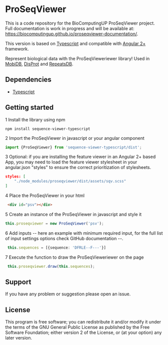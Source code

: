 # ProSeqViewer

This is a code repository for the BioComputingUP ProSeqViewer project.
Full documentation is work in progress and will be available at: https://biocomputingup.github.io/proseqviewer-documentation/.

This version is based on [Typescript](https://www.typescriptlang.org/) and compatible with [Angular 2+](https://angular.io/) framework.

Represent biological data with the ProSeqVieweriewer library! Used in [MobiDB](http://mobidb.bio.unipd.it/),
[DisProt](http://www.disprot.org/) and [RepeatsDB](http://repeatsdb.bio.unipd.it/).

## Dependencies

* [Typescript](https://www.typescriptlang.org/)


[comment]: <> (## Output demo)

[comment]: <> (![ProSeqVieweriewer]&#40;src/assets/sqvDemo.png&#41;)

## Getting started

1 Install the library using npm
```
npm install sequence-viewer-typescript
```

2 Import the ProSeqViewer in javascript or your angular component
```typescript
import {ProSeqViewer} from 'sequence-viewer-typescript/dist';
```

3 Optional: if you are installing the feature viewer in an Angular 2+ based App, you may
need to load the feature viewer stylesheet in your angular.json "styles" to
ensure the correct prioritization of stylesheets.
```json
styles: [
    "./node_modules/proseqviewer/dist/assets/sqv.scss"
]
```

4 Place the ProSeqViewer in your html
```html
 <div id="psv"></div>
```

5 Create an instance of the ProSeqViewer in javascript and style it
```typescript
this.proseqviewer = new ProSeqViewer('psv');
```

6 Add inputs -- here an example with minimum required input, for the full list of input settings options check GitHub documentation --.
```typescript
 this.sequences = [{sequence: 'DFRLE--F---'}]
```
7 Execute the function to draw the ProSeqVieweriewer on the page
```typescript
 this.proseqviewer.draw(this.sequences);
```

## Support

If you have any problem or suggestion please open an issue.

## License

This program is free software; you can redistribute it and/or modify it under the terms of the GNU General Public
License as published by the Free Software Foundation; either version 2 of the License, or (at your option) any later
version.

